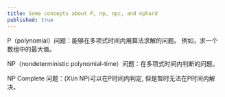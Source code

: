 ```yaml
---
title: Some concepts about P, np, npc, and nphard
published: true
---
```


P（polynomial）问题：能够在多项式时间内用算法求解的问题。
例如，求一个数组中的最大值。

NP（nondeterministic polynomial-time）问题：在多项式时间内判断的问题。

NP Complete 问题：\(X\in NP\)可以在P时间内判定, 但是暂时无法在P时间内解决。
